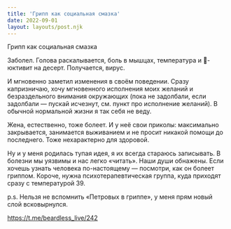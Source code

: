 ```yaml
---
title: 'Грипп как социальная смазка'
date: 2022-09-01
layout: layouts/post.njk
---
```

Грипп как социальная смазка

Заболел. Голова раскалывается, боль в мышцах, температура и 🐎-юктивит на десерт. Получается, вирус. 

И мгновенно заметил изменения в своём поведении. Сразу капризничаю, хочу мгновенного исполнения моих желаний и безраздельного внимания окружающих (пока не задолбали, если задолбали — пускай исчезнут, см. пункт про исполнение желаний). В обычной нормальной жизни я так себя не веду. 

Жена, естественно, тоже болеет. И у неё свои приколы: максимально закрывается, занимается выживанием и не просит никакой помощи до последнего. Тоже нехарактерно для здоровой.

Ну и у меня родилась тупая идея, я их всегда стараюсь записывать. В болезни мы уязвимы и нас легко «читать». Наши души обнажены. Если хочешь узнать человека по-настоящему — посмотри, как он болеет гриппом. Короче, нужна психотерапевтическая группа, куда приходят сразу с температурой 39.

p.s. Нельзя не вспомнить «Петровых в гриппе», у меня прям новый слой всковырнулся.


https://t.me/beardless_live/242